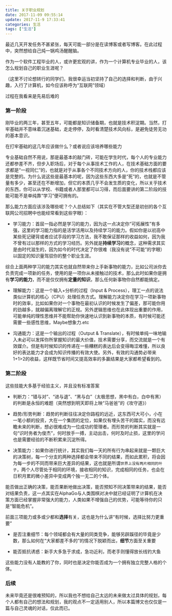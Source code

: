 ```yaml
---
title: 关于职业规划
date: 2017-11-09 09:55:14
update: 2017-11-9 17:33:41
categories: 生活
tags: ["生活"]
---
```


最近几天开发任务不甚紧张，每天可能一部分是在读博客或者写博客。在此过程中，突然想给自己炖一锅鸡汤醒醒脑。

作为一个软件工程毕业的人，或许更宏观的讲，作为一个计算机专业毕业的人，该怎么规划自己的职业生涯呢？

<!--more-->

（这里不讨论想转行的同学们，我很幸运当初坚持了自己的选择和判断，由于兴趣，入行了计算机，如今应该称呼为“互联网”领域）

过程在我看来是先易后难的

### 第一阶段

刚毕业的两三年，甚至五年，可能都是知识储备期，也就是技术积淀期。当然，打牢基础并不意味着沉迷基础，走走停停，及时看清楚技术风向标，是避免徒劳无功的基本意识。

在打牢基础的这几年应该做什么？或者说应该培养哪些能力

专业基础自然不用说，那是最基本的敲门砖，可能在学生时代，每个人的专业能力还都参差不齐，但步入职场后，对于每个从事技术工作的人，在技术基础方面的要求都是“一视同仁”的，也就是对于从事各个不同技术方向的人，你的技术栈都应该是完整的。为什么说这些是最基本的呢，因为这些东西大多是“死”的，也就是不管量有多少，甚至还在不断增加，但它的本质几乎不会发生质的变化，所以关乎技术的东西，你可以从学校、书籍或者人那里都可以习得，而后面要讲的第二阶段的技能可能不是单纯靠“学习”便可拥有的。

那么能力方面应该涉及哪些呢？个人总结如下（其实在不管大型还是初创的各个互联网公司招聘中也能经常看到这些字眼）：

- 学习能力：首屈一指必然是学习的能力，因为这一点决定你“可拓展性”有多强，这里的学习能力指的是活学活用以及持续学习的能力。假如你是以初高中某些死记硬背或者应试手段的学习方法，我不敢保证那样的收益如何，因为我不曾有过以那样的方式的学习经历。另外就是**持续学习**的概念，这种需求其实是由时代滋生的，因为如今的时代决定了你很难（我没有说“不可能”的字眼）以固定的知识量驾驭你的整个职业生涯。

综合上面两种学习的能力其实也就自然带来你上手新事物的能力，比如公司派你去负责完成一项新的任务，使用的是一项你从未接触过的技术，那么此时如果你是拥有**学习的能力**，而不是仅仅拥有**定量的知识**，那么任何新事物你自然都能搞定。

- 理解能力：这是一个输入+分析的过程（Input & Process），理工一点的说法类似计算机的核心（CPU）处理任务方式。理解能力决定你在学习一项新事物时的效率，比如如果你对一个事物在最初认识的时候发生了偏差，那可能你用的劲越多，就越偏离理解它的正规。另外逻辑思维也在此体现出重要的作用，可能单纯的理性思维并不能帮助你快速地认识到新事物的本质，有时候可能还需要一些感性思维，Maybe想象力.etc

- 沟通能力：这是一个输出的过程（Output & Translate），有时候单纯一味地输入未必可以发挥你所掌握知识的最大价值，技术需要分享，而交流就是一个有效媒介。但是有时候知识的传递在一些糟糕的表达后会变得晦涩难懂，所以良好的表达能力才会成为知识传播的有效大使。另外，有效的沟通势必带来1+1>2的收益，这样既节省时间又提高效率的多赢结果是大家都希望看到的。

### 第二阶段

这些技能大多基于经验主义，并且没有标准答案

- 判断力：“错与对”、“进与退”、“黑与白”（太极思想，黑中有白，白中有黑）的判断是永恒的难题（突然想到明天即将上映“马爸爸”的《攻守道》）

- 趋势/形势判断：趋势的判断往往决定你路程的远近，这东西可大可小，小在一笔小额的投资，大在一个集团的定位，如果仅有埋头苦干的踏实，而没有远瞻未来的判断，想必很难成为一位成功的管理者。而形势的判断其实就是一句“识时务者为俊杰”，何时放手一搏，主动出击，何时及时止损，这里的学问也是需要经验的不断积累来沉淀所得。

- 决策能力：如果你进行统计，其实我们每一天的所有行为串起来就是一颗巨大的决策树，每一个分支的两种选择都会带来不同的结果，而如此累积，将会因为每一步的不同而带来巨大差异的结果，这也就是所谓`世界上没有两片相同的叶子`，两个人尽管处于相同的环境，接收相同的知识，完成相同的任务，也会在日积月累的微小差异中变成两个独一无二的个体。

能否做出正确的决策，能否果断地做出决策，能否预知不同决策带来的结果，能否对结果负责，这一点其实在AlphaGo与人类围棋对决中就已经证明了计算机在决策方面已经掌握非常强大的能力，人类如果不增强自己的优势，可能等待你的只是“智能危机”。

前面三项能力或多或少都和**选择**有关，这也是为什么讲“有时候，选择比努力更重要”

- 是否注重细节：每个领域都会有大量的同类竞争，能够另辟蹊径的毕竟是少数，那么如何在“大家都差不多的”的情况下脱颖而出，**细节**方面至关重要

- 能否抵抗诱惑：新手大多急于求成，急功近利，而老手则懂得放长线钓大鱼

这些能力没有人能教的了你，同时也是决定你能否成为一个拥有独立完整人格的个体。

### 后续

未来毕竟还是很难预知的，所以我也不想给自己太远的未来做太过具体的规划，每个人都有自己的想法和规划，我的观点不一定适用别人，所以本篇博文也仅仅是一篇与自己灵魂的对话，仅此而已。
